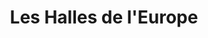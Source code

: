---
title: "Les Halles de l'Europe"
url: /carrieres-sous-poissy/les-halles-de-leurope/
shop: Metzgerei
---